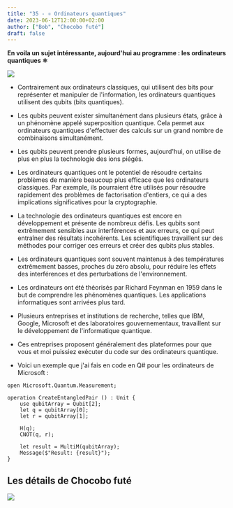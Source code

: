 ```yaml
---
title: "35 - ⚛️ Ordinateurs quantiques"
date: 2023-06-12T12:00:00+02:00
author: ["Bob", "Chocobo futé"]
draft: false
---
```


**En voila un sujet intéressante, aujourd'hui au programme : les ordinateurs quantiques ⚛️**

![](/img/35.jpg)

- Contrairement aux ordinateurs classiques, qui utilisent des bits pour représenter et manipuler de l'information, les ordinateurs quantiques utilisent des qubits (bits quantiques).

- Les qubits peuvent exister simultanément dans plusieurs états, grâce à un phénomène appelé superposition quantique. Cela permet aux ordinateurs quantiques d'effectuer des calculs sur un grand nombre de combinaisons simultanément.

- Les qubits peuvent prendre plusieurs formes, aujourd'hui, on utilise de plus en plus la technologie des ions piégés.

- Les ordinateurs quantiques ont le potentiel de résoudre certains problèmes de manière beaucoup plus efficace que les ordinateurs classiques. Par exemple, ils pourraient être utilisés pour résoudre rapidement des problèmes de factorisation d'entiers, ce qui a des implications significatives pour la cryptographie.

- La technologie des ordinateurs quantiques est encore en développement et présente de nombreux défis. Les qubits sont extrêmement sensibles aux interférences et aux erreurs, ce qui peut entraîner des résultats incohérents. Les scientifiques travaillent sur des méthodes pour corriger ces erreurs et créer des qubits plus stables.

- Les ordinateurs quantiques sont souvent maintenus à des températures extrêmement basses, proches du zéro absolu, pour réduire les effets des interférences et des perturbations de l'environnement.

- Les ordinateurs ont été théorisés par Richard Feynman en 1959 dans le but de comprendre les phénomènes quantiques. Les applications informatiques sont arrivées plus tard.

- Plusieurs entreprises et institutions de recherche, telles que IBM, Google, Microsoft et des laboratoires gouvernementaux, travaillent sur le développement de l'informatique quantique.

- Ces entreprises proposent généralement des plateformes pour que vous et moi puissiez exécuter du code sur des ordinateurs quantique.

- Voici un exemple que j'ai fais en code en Q# pour les ordinateurs de Microsoft :
```qs
open Microsoft.Quantum.Measurement;

operation CreateEntangledPair () : Unit {
    use qubitArray = Qubit[2];
    let q = qubitArray[0];
    let r = qubitArray[1];
    
    H(q);
    CNOT(q, r);
    
    let result = MultiM(qubitArray);
    Message($"Result: {result}");
}
```

## Les détails de Chocobo futé

![](/img/35_1.jpg)
